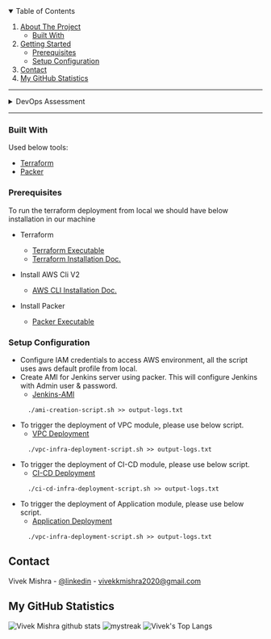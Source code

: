 
<!-- TABLE OF CONTENTS -->
<details open="open">
  <summary>Table of Contents</summary>
  <ol>
    <li>
      <a href="#about-the-project">About The Project</a>
      <ul>
        <li><a href="#built-with">Built With</a></li>
      </ul>
    </li>
    <li>
      <a href="#getting-started">Getting Started</a>
      <ul>
        <li><a href="#prerequisites">Prerequisites</a></li>
        <li><a href="#setup-configuration">Setup Configuration</a></li>
      </ul>
    </li>
    <li><a href="#contact">Contact</a></li>
    <li><a href="#my-github-statistics">My GitHub Statistics</a></li>
  </ol>
</details>


***
 
<!-- ABOUT THE PROJECT -->

<details>
    <summary>DevOps Assessment</summary>
    
## About The Project
* [VPC Module Link](/aws-infra-tf-modules/vpc-network)
* [CI-CD Infra](/aws-infra-tf-modules/ci-cd-infra)
* [Application Infra](/aws-infra-tf-modules/application-infra)

![Solution Architecture][solution-screenshot]

The VPC Module will provision components as follows:
* VPC
* Subnets (Private, Public)
* InternetGateway
* NAT Gateway (Highly Available)
* Route Tables & NACLs
* EIPs


The CI-CD Module will provision components as follows:
* Autoscaling-Group & Launch Template (Using AMI with Jenkins Installed)
* IAM Instance profile & SSH key for node access
* Application Load Balancer, Target Group & Listener Rule
* Security Groups
* EC2 userdata script installs AWSCLI, SSM Agent, Docker & Ansible


The Application Module will provision components as follows:
* Autoscaling-Group & Launch Template
* IAM Instance profile & SSH key for node access
* Application Load Balancer, Target Group & Listener Rule
* Security Groups
* EC2 user data scritp installs AWSCLI, SSM Agent & Nginx Server
</details>

***


### Built With

Used below tools:
* [Terraform](https://www.terraform.io/)
* [Packer](https://www.packerio/)


<!-- GETTING STARTED -->

### Prerequisites
To run the terraform deployment from local we should have below installation in our machine
* Terraform 
    - [Terraform Executable](https://releases.hashicorp.com/terraform/0.13.5/terraform_0.13.5_linux_amd64.zip)
    - [Terraform Installation Doc.](https://learn.hashicorp.com/tutorials/terraform/install-cli)

* Install AWS Cli V2 
    - [AWS CLI Installation Doc.](https://docs.aws.amazon.com/cli/latest/userguide/install-cliv2.html)

* Install Packer
    - [Packer Executable](https://releases.hashicorp.com/packer/packer_1.7.4)



### Setup Configuration

* Configure IAM credentials to access AWS environment, all the script uses aws default profile from local.
* Create AMI for Jenkins server using packer. This will configure Jenkins with Admin user & password.
    - [Jenkins-AMI](ami-creation-script.sh)
  ```
    ./ami-creation-script.sh >> output-logs.txt
  ```
* To trigger the deployment of VPC module, please use below script.
    - [VPC Deployment](vpc-infra-deployment-script.sh)
  ```
    ./vpc-infra-deployment-script.sh >> output-logs.txt
  ```
* To trigger the deployment of CI-CD module, please use below script.
    - [CI-CD Deployment](ci-cd-infra-deployment-script.sh)
  ```
    ./ci-cd-infra-deployment-script.sh >> output-logs.txt
  ```
* To trigger the deployment of Application module, please use below script.
    - [Application Deployment](vpc-infra-deployment-script.sh)
  ```
    ./vpc-infra-deployment-script.sh >> output-logs.txt
  ```
  



<!-- CONTACT -->
## Contact

Vivek Mishra - [@linkedin](https://www.linkedin.com/in/vivek-mishra-22aa44bb55cc/) - vivekkmishra2020@gmail.com


<!-- GitHub Stats -->
## My GitHub Statistics

![Vivek Mishra github stats](https://github-readme-stats.vercel.app/api?username=vivek22117&show_icons=true&theme=tokyonight)
<img src="https://github-readme-streak-stats.herokuapp.com/?user=vivek22117&theme=tokyonight" alt="mystreak"/>
![Vivek's Top Langs](https://github-readme-stats.vercel.app/api/top-langs/?username=vivek22117&theme=tokyonight&layout=compact)




<!-- MARKDOWN LINKS & IMAGES -->
[solution-screenshot]: images/Solution_Design.svg
